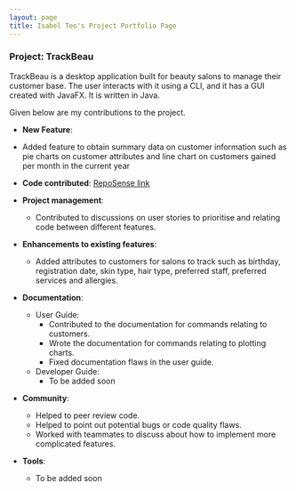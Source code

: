 ```yaml
---
layout: page
title: Isabel Teo's Project Portfolio Page
---
```


### Project: TrackBeau

TrackBeau is a desktop application built for beauty salons to manage their customer base. The user interacts with it using a CLI, and it has a GUI created with JavaFX. It is written in Java.

Given below are my contributions to the project.

* **New Feature**: 
* Added feature to obtain summary data on customer information such as pie charts on customer attributes and line chart on customers gained per month in the current year

* **Code contributed**: [RepoSense link](https://nus-cs2103-ay2122s2.github.io/tp-dashboard/?search=&sort=groupTitle&sortWithin=title&timeframe=commit&mergegroup=&groupSelect=groupByRepos&breakdown=true&checkedFileTypes=docs~functional-code~test-code~other&since=2022-02-18&tabOpen=true&tabType=authorship&tabAuthor=isabelteo&tabRepo=AY2122S2-CS2103-F11-3%2Ftp%5Bmaster%5D&authorshipIsMergeGroup=false&authorshipFileTypes=docs~functional-code~test-code~other&authorshipIsBinaryFileTypeChecked=false)

* **Project management**:
    * Contributed to discussions on user stories to prioritise and relating code between different features.

* **Enhancements to existing features**:
    * Added attributes to customers for salons to track such as birthday, registration date, skin type, hair type, preferred staff, preferred services and allergies.
* **Documentation**:
    * User Guide:
        * Contributed to the documentation for commands relating to customers.
        * Wrote the documentation for commands relating to plotting charts.
        * Fixed documentation flaws in the user guide.
    * Developer Guide:
        * To be added soon

* **Community**:
    * Helped to peer review code.
    * Helped to point out potential bugs or code quality flaws.
    * Worked with teammates to discuss about how to implement more complicated features.

* **Tools**:
    * To be added soon
